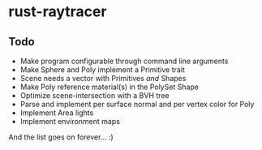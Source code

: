 rust-raytracer
==============

Todo
----
* Make program configurable through command line arguments
* Make Sphere and Poly implement a Primitive trait
* Scene needs a vector with Primitives *and* Shapes
* Make Poly reference material(s) in the PolySet Shape
* Optimize scene-intersection with a BVH tree
* Parse and implement per surface normal and per vertex color for Poly
* Implement Area lights
* Implement environment maps

And the list goes on forever... :)

